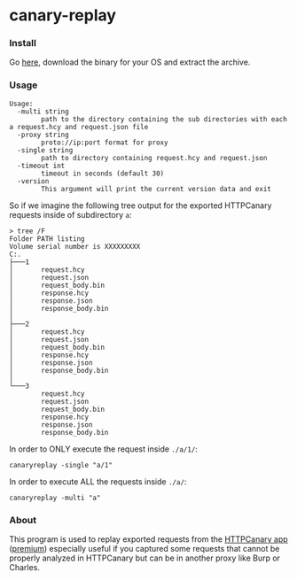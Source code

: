 # canary-replay

### Install

Go [here](https://github.com/BRUHItsABunny/canary-replay/releases), download the binary for your OS and extract the archive.

### Usage

```
Usage:
  -multi string
        path to the directory containing the sub directories with each a request.hcy and request.json file
  -proxy string
        proto://ip:port format for proxy
  -single string
        path to directory containing request.hcy and request.json
  -timeout int
        timeout in seconds (default 30)
  -version
        This argument will print the current version data and exit
```

So if we imagine the following tree output for the exported HTTPCanary requests inside of subdirectory `a`:

```
> tree /F
Folder PATH listing
Volume serial number is XXXXXXXXX
C:.
├───1
│       request.hcy
│       request.json
│       request_body.bin
│       response.hcy
│       response.json
│       response_body.bin
│
├───2
│       request.hcy
│       request.json
│       request_body.bin
│       response.hcy
│       response.json
│       response_body.bin
│
└───3
        request.hcy
        request.json
        request_body.bin
        response.hcy
        response.json
        response_body.bin
```

In order to ONLY execute the request inside `./a/1/`:

```canaryreplay -single "a/1"```

In order to execute ALL the requests inside `./a/`:

```canaryreplay -multi "a"```

### About 

This program is used to replay exported requests from the [HTTPCanary app](https://play.google.com/store/apps/details?id=com.guoshi.httpcanary) ([premium](https://play.google.com/store/apps/details?id=com.guoshi.httpcanary.premium)) especially useful if you captured some requests that cannot be properly analyzed in HTTPCanary but can be in another proxy like Burp or Charles.